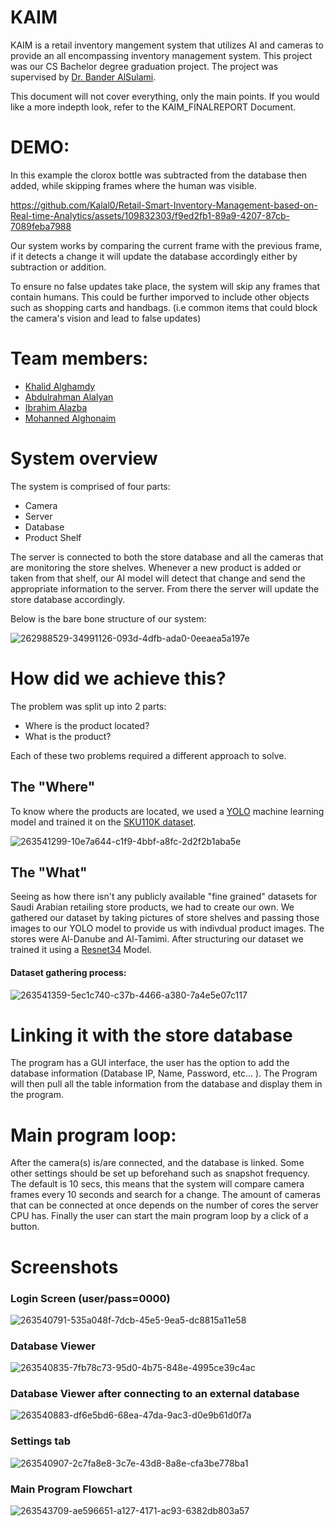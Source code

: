 # KAIM
KAIM is a retail inventory mangement system that utilizes AI and cameras to provide an all encompassing inventory management system. This project was our CS Bachelor degree graduation project. The project was supervised by [Dr. Bander AlSulami](https://sa.linkedin.com/in/bander-alsulami-ph-d-6011a8a).

This document will not cover everything, only the main points. If you would like a more indepth look, refer to the KAIM_FINALREPORT Document.


# DEMO:

In this example the clorox bottle was subtracted from the database then added, while skipping frames where the human was visible.






https://github.com/Kalal0/Retail-Smart-Inventory-Management-based-on-Real-time-Analytics/assets/109832303/f9ed2fb1-89a9-4207-87cb-7089feba7988




Our system works by comparing the current frame with the previous frame, if it detects a change it will update the database accordingly either by subtraction or addition. 

To ensure no false updates take place, the system will skip any frames that contain humans. 
This could be further imporved to include other objects such as shopping carts and handbags. (i.e common items that could block the camera's vision and lead to false updates)




# Team members: 
  - [Khalid Alghamdy](https://github.com/Kalal0)
  - [Abdulrahman Alalyan](https://github.com/AxelSh)
  - [Ibrahim Alazba](https://github.com/ibrahim-alazba)
  - [Mohanned Alghonaim](https://github.com/Kokuten7777)



# System overview
The system is comprised of four parts: 
  - Camera
  - Server
  - Database
  - Product Shelf

The server is connected to both the store database and all the cameras that are monitoring the store shelves. Whenever a new product is added or taken from that shelf, our AI model will detect that change and send the appropriate information to the server. From there the server will update the store database accordingly.

Below is the bare bone structure of our system: 

![262988529-34991126-093d-4dfb-ada0-0eeaea5a197e](https://github.com/Kalal0/Retail-Smart-Inventory-Management-based-on-Real-time-Analytics/assets/109832303/c59d754c-1037-41b3-9fca-8f0e64f367e6)


# How did we achieve this?
The problem was split up into 2 parts:
  - Where is the product located?
  - What is the product?

Each of these two problems required a different approach to solve. 

## The "Where"
  To know where the products are located, we used a [YOLO](https://github.com/ultralytics/ultralytics) machine learning model and trained it on the [SKU110K dataset](https://github.com/eg4000/SKU110K_CVPR19).

![263541299-10e7a644-c1f9-4bbf-a8fc-2d2f2b1aba5e](https://github.com/Kalal0/Retail-Smart-Inventory-Management-based-on-Real-time-Analytics/assets/109832303/4e82d0e7-7ce1-46e1-b05e-5ab64e806391)



## The "What"
  Seeing as how there isn't any publicly available "fine grained" datasets for Saudi Arabian retailing store products, we had to create our own. We gathered our dataset by taking pictures of store shelves and passing those images to our YOLO model to provide us with indivdual product images. The stores were Al-Danube and Al-Tamimi. After structuring our dataset we trained it using a [Resnet34](https://www.kaggle.com/datasets/pytorch/resnet34) Model.

#### Dataset gathering process: 

![263541359-5ec1c740-c37b-4466-a380-7a4e5e07c117](https://github.com/Kalal0/Retail-Smart-Inventory-Management-based-on-Real-time-Analytics/assets/109832303/a961ea3f-2bd5-478e-b86c-4c736f734cfc)



# Linking it with the store database
  The program has a GUI interface, the user has the option to add the database information (Database IP, Name, Password, etc... ). The Program will then pull all the table information from the database and display them in the program.

# Main program loop:
  After the camera(s) is/are connected, and the database is linked. Some other settings should be set up beforehand such as snapshot frequency. The default is 10 secs, this means that the system will compare camera frames every 10 seconds and search for a change. The amount of cameras that can be connected at once depends on the number of cores the server CPU has. Finally the user can start the main program loop by a click of a button.


# Screenshots

### Login Screen (user/pass=0000)

![263540791-535a048f-7dcb-45e5-9ea5-dc8815a11e58](https://github.com/Kalal0/Retail-Smart-Inventory-Management-based-on-Real-time-Analytics/assets/109832303/11dad8cc-813e-42eb-9aff-1e0d0a514137)


### Database Viewer

![263540835-7fb78c73-95d0-4b75-848e-4995ce39c4ac](https://github.com/Kalal0/Retail-Smart-Inventory-Management-based-on-Real-time-Analytics/assets/109832303/81912337-8d0a-483a-b2c6-d6cd83ea1dcf)


### Database Viewer after connecting to an external database
![263540883-df6e5bd6-68ea-47da-9ac3-d0e9b61d0f7a](https://github.com/Kalal0/Retail-Smart-Inventory-Management-based-on-Real-time-Analytics/assets/109832303/e48c432f-7f0d-45ae-98bf-c9a65ef057e3)



### Settings tab
![263540907-2c7fa8e8-3c7e-43d8-8a8e-cfa3be778ba1](https://github.com/Kalal0/Retail-Smart-Inventory-Management-based-on-Real-time-Analytics/assets/109832303/5a3968e1-500b-41c4-b677-864e60562d97)



### Main Program Flowchart 


![263543709-ae596651-a127-4171-ac93-6382db803a57](https://github.com/Kalal0/Retail-Smart-Inventory-Management-based-on-Real-time-Analytics/assets/109832303/a8e8c4c4-37a9-408b-a2a2-32bb7e4f83f0)



